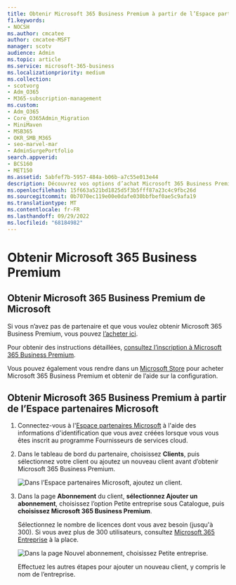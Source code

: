 ```yaml
---
title: Obtenir Microsoft 365 Business Premium à partir de l’Espace partenaires
f1.keywords:
- NOCSH
ms.author: cmcatee
author: cmcatee-MSFT
manager: scotv
audience: Admin
ms.topic: article
ms.service: microsoft-365-business
ms.localizationpriority: medium
ms.collection:
- scotvorg
- Adm_O365
- M365-subscription-management
ms.custom:
- Adm_O365
- Core_O365Admin_Migration
- MiniMaven
- MSB365
- OKR_SMB_M365
- seo-marvel-mar
- AdminSurgePortfolio
search.appverid:
- BCS160
- MET150
ms.assetid: 5abfef7b-5957-484a-b06b-a7c55e013e44
description: Découvrez vos options d’achat Microsoft 365 Business Premium et des instructions pas à pas pour l’acheter auprès de l’Espace partenaires Microsoft.
ms.openlocfilehash: 15f663a521bd1825d5f3b5fff87a23c4c9fbc26d
ms.sourcegitcommit: 0b7070ec119e00e0dafe030bbfbef0ae5c9afa19
ms.translationtype: MT
ms.contentlocale: fr-FR
ms.lasthandoff: 09/29/2022
ms.locfileid: "68184982"
---
```

# <a name="get-microsoft-365-business-premium"></a>Obtenir Microsoft 365 Business Premium

## <a name="get-microsoft-365-business-premium-from-microsoft"></a>Obtenir Microsoft 365 Business Premium de Microsoft

Si vous n’avez pas de partenaire et que vous voulez obtenir Microsoft 365 Business Premium, vous pouvez [l’acheter ici](https://www.microsoft.com/microsoft-365/business).

Pour obtenir des instructions détaillées, [consultez l’inscription à Microsoft 365 Business Premium](sign-up.md).

Vous pouvez également vous rendre dans un [Microsoft Store](https://www.microsoft.com/store/locations/find-a-store?icid=en_US_Store_UH_FAS) pour acheter Microsoft 365 Business Premium et obtenir de l’aide sur la configuration.
  
## <a name="get-microsoft-365-business-premium-from-microsoft-partner-center"></a>Obtenir Microsoft 365 Business Premium à partir de l’Espace partenaires Microsoft

1. Connectez-vous à l'[Espace partenaires Microsoft](https://go.microsoft.com/fwlink/p/?linkid=849910) à l'aide des informations d'identification que vous avez créées lorsque vous vous êtes inscrit au programme Fournisseurs de services cloud. 
    
2. Dans le tableau de bord du partenaire, choisissez **Clients**, puis sélectionnez votre client ou ajoutez un nouveau client avant d’obtenir Microsoft 365 Business Premium.
    
    ![Dans l’Espace partenaires Microsoft, ajoutez un client.](../media/ec807d07-bbd2-411f-8fe1-c644cf9a3882.png)
  
3. Dans la page **Abonnement** du client, **sélectionnez Ajouter un abonnement**, choisissez l’option Petite entreprise sous Catalogue, puis **choisissez Microsoft 365 Business Premium**.
    
    Sélectionnez le nombre de licences dont vous avez besoin (jusqu'à 300). Si vous avez plus de 300 utilisateurs, consultez [Microsoft 365 Entreprise](../enterprise/index.yml) à la place. 
    
    ![Dans la page Nouvel abonnement, choisissez Petite entreprise.](../media/52d99e89-2175-4974-84bb-dd626048541b.png)
  
    Effectuez les autres étapes pour ajouter un nouveau client, y compris le nom de l’entreprise.
